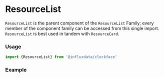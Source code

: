 # ResourceList

`ResourceList` is the parent component of the `ResourceList` Family; every member of the component family can be accessed from this single import. `ResourceList` is best used in tandem with `ResourceCard`.

### Usage
```js
import {ResourceList} from '@influxdata/clockface'
```

### Example
<!-- STORY -->

<!-- STORY HIDE START -->

<!-- STORY HIDE END -->

<!-- PROPS -->
